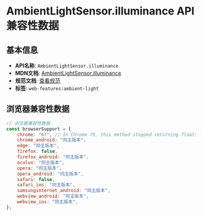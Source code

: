 # AmbientLightSensor.illuminance API 兼容性数据

## 基本信息

- **API名称**: `AmbientLightSensor.illuminance`
- **MDN文档**: [AmbientLightSensor.illuminance](https://developer.mozilla.org/docs/Web/API/AmbientLightSensor/illuminance)
- **规范文档**: [查看规范](https://w3c.github.io/ambient-light/#ambient-light-sensor-reading-attribute)
- **标签**: `web-features:ambient-light`

## 浏览器兼容性数据

```javascript
// 浏览器兼容性数据
const browserSupport = {
    chrome: "67", // In Chrome 79, this method stopped returning floats and returned integers to avoid fingerprinting.,
    chrome_android: "同主版本",
    edge: "同主版本",
    firefox: false,
    firefox_android: "同主版本",
    oculus: "同主版本",
    opera: "同主版本",
    opera_android: "同主版本",
    safari: false,
    safari_ios: "同主版本",
    samsunginternet_android: "同主版本",
    webview_android: "同主版本",
    webview_ios: "同主版本",
};

```

